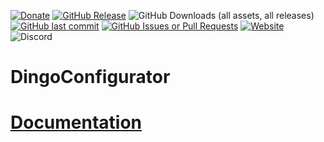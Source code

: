 [![Donate](https://img.shields.io/badge/Donate-PayPal-blue.svg)](https://www.paypal.com/donate/?hosted_button_id=HDE8YCVY9NR2L) 
[![GitHub Release](https://img.shields.io/github/v/release/corygrant/DingoConfigurator?include_prereleases&display_name=tag)](https://github.com/corygrant/DingoConfigurator/releases)
![GitHub Downloads (all assets, all releases)](https://img.shields.io/github/downloads/corygrant/DingoConfigurator/total)
[![GitHub last commit](https://img.shields.io/github/last-commit/corygrant/DingoConfigurator)](https://github.com/corygrant/DingoConfigurator/commits/master/)
[![GitHub Issues or Pull Requests](https://img.shields.io/github/issues/corygrant/DingoConfigurator)](https://github.com/corygrant/DingoConfigurator/issues)
[![Website](https://img.shields.io/website?url=https%3A%2F%2Fcorygrant.github.io%2FdingoPDM%2F&label=docs)](https://corygrant.github.io/dingoPDM/)
![Discord](https://img.shields.io/discord/1243358184266010667?label=discord)

# DingoConfigurator

# [**Documentation**](https://corygrant.github.io/dingoPDM/software/introduction/)

